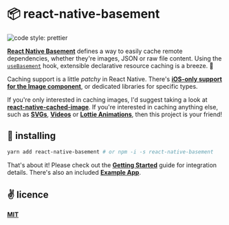 # 📦 react-native-basement

<img alt="code style: prettier" src="https://img.shields.io/badge/code_style-prettier-ff69b4.svg?style=flat-square">

[**React Native Basement**](https://github.com/cawfree/react-native-basement) defines a way to easily cache remote dependencies, whether they're images, JSON or raw file content. Using the [`useBasement`](https://github.com/cawfree/react-native-basement/blob/161ac2ee4beee0ac66edb9fc0c54836e16ccbb2a/src/index.js#L54) hook, extensible declarative resource caching is a breeze. 🌊

Caching support is a little _patchy_ in React Native. There's [**iOS-only support for the Image component**](https://reactnative.dev/docs/images#cache-control-ios-only), or dedicated libraries for specific types.

If you're only interested in caching images, I'd suggest taking a look at [**react-native-cached-image**](https://github.com/kfiroo/react-native-cached-image). If you're interested in caching anything else, such as [**SVGs**](https://github.com/react-native-community/react-native-svg),  [**Videos**](https://github.com/react-native-community/react-native-video) or [**Lottie Animations**](https://github.com/react-native-community/lottie-react-native), then this project is your friend!

## 🚀 installing

```bash
yarn add react-native-basement # or npm -i -s react-native-basement
```

That's about it! Please check out the [**Getting Started**](./docs/GETTING-STARTED.md) guide for integration details. There's also an included [**Example App**](./example/App.js).

## ✌️ licence
[**MIT**](./LICENSE.md)
